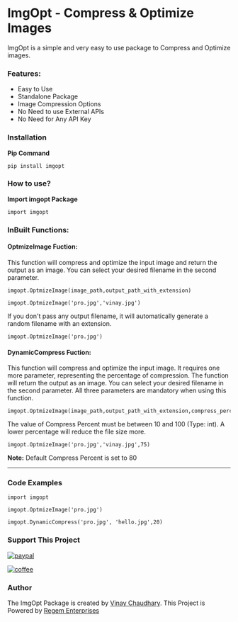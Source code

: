 

# ImgOpt - Compress & Optimize Images

ImgOpt is a simple and very easy to use package to Compress and Optimize images.



### Features:
+ Easy to Use
+ Standalone Package
+ Image Compression Options
+ No Need to use External APIs
+ No Need for Any API Key

### Installation
**Pip Command**

```
pip install imgopt
```

### How to use?

**Import imgopt Package**

```
import imgopt
```

### InBuilt Functions:
#### OptmizeImage Fuction:
This function will compress and optimize the input image and return the output as an image. You can select your desired filename in the second parameter.

```
imgopt.OptmizeImage(image_path,output_path_with_extension)
```

```
imgopt.OptmizeImage('pro.jpg','vinay.jpg')
```
If you don't pass any output filename, it will automatically generate a random filename with an extension.
```
imgopt.OptmizeImage('pro.jpg')
```

#### DynamicCompress Fuction:
This function will compress and optimize the input image. It requires one more parameter, representing the percentage of compression. The function will return the output as an image. You can select your desired filename in the second parameter. All three parameters are mandatory when using this function.
```
imgopt.OptmizeImage(image_path,output_path_with_extension,compress_percent)
```
The value of Compress Percent must be between 10 and 100 (Type: int). A lower percentage will reduce the file size more.

```
imgopt.OptmizeImage('pro.jpg','vinay.jpg',75)
```
**Note:** Default Compress Percent is set to 80




---

### Code Examples
```
import imgopt

imgopt.OptmizeImage('pro.jpg')

imgopt.DynamicCompress('pro.jpg', 'hello.jpg',20)
```

### Support This Project
[![paypal](https://img.shields.io/badge/PayPal-00457C?style=for-the-badge&logo=paypal&logoColor=white)](https://www.paypal.com/paypalme/itsvinaychaudhary) 

[![coffee](https://img.shields.io/badge/Buy_Me_A_Coffee-FFDD00?style=for-the-badge&logo=buy-me-a-coffee&logoColor=black)](https://buymeacoffee.com/vinay_dev)

### Author
The ImgOpt Package is created by [Vinay Chaudhary](https://buymeacoffee.com/vinay_dev). This Project is Powered by [Regem Enterprises](https://regem.in)
